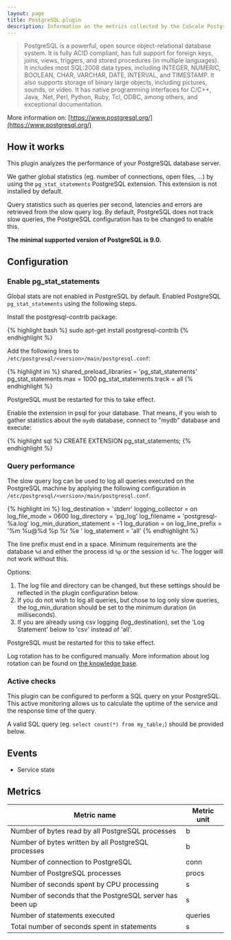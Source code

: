```yaml
---
layout: page
title: PostgreSQL plugin
description: Information on the metrics collected by the CoScale PostgreSQL plugin.
---
```


> PostgreSQL is a powerful, open source object-relational database system. It is fully ACID compliant, has full support for foreign keys, joins, views, triggers, and stored procedures (in multiple languages). It includes most SQL:2008 data types, including INTEGER, NUMERIC, BOOLEAN, CHAR, VARCHAR, DATE, INTERVAL, and TIMESTAMP. It also supports storage of binary large objects, including pictures, sounds, or video. It has native programming interfaces for C/C++, Java, .Net, Perl, Python, Ruby, Tcl, ODBC, among others, and exceptional documentation.

More information on: [https://www.postgresql.org/](https://www.postgresql.org/)

## How it works

This plugin analyzes the performance of your PostgreSQL database server.

We gather global statistics (eg. number of connections, open files, ...) by using the `pg_stat_statements` PostgreSQL extension. This extension is not installed by default.

Query statistics such as queries per second, latencies and errors are retrieved from the slow query log. By default, PostgreSQL does not track slow queries, the PostgreSQL configuration has to be changed to enable this.

**The minimal supported version of PostgreSQL is 9.0.**

## Configuration

### Enable pg_stat_statements

Global stats are not enabled in PostgreSQL by default. Enabled PostgreSQL `pg_stat_statements` using the following steps.

Install the postgresql-contrib package:

{% highlight bash %}
sudo apt-get install postgresql-contrib
{% endhighlight %}

Add the following lines to `/etc/postgresql/<version>/main/postgresql.conf`:

{% highlight ini %}
shared_preload_libraries = 'pg_stat_statements'
pg_stat_statements.max = 1000
pg_stat_statements.track = all
{% endhighlight %}

PostgreSQL must be restarted for this to take effect.

Enable the extension in psql for your database. That means, if you wish to gather statistics about the `mydb` database, connect to "mydb" database and execute:

{% highlight sql %}
CREATE EXTENSION pg_stat_statements;
{% endhighlight %}

### Query performance

The slow query log can be used to log all queries executed on the PostgreSQL machine by applying the following configuration in `/etc/postgresql/<version>/main/postgresql.conf`.

{% highlight ini %}
log_destination = 'stderr'
logging_collector = on
log_file_mode = 0600
log_directory = 'pg_log'
log_filename = 'postgresql-%a.log'
log_min_duration_statement = -1
log_duration = on
log_line_prefix = '%m %u@%d %p %r %e '
log_statement = 'all'
{% endhighlight %}

The line prefix must end in a space. Minimum requirements are the database `%d` and either the process id `%p` or the session id `%c`. The logger will not work without this.

Options:

1. The log file and directory can be changed, but these settings should be reflected in the plugin configuration below.
2. If you do not wish to log all queries, but chose to log only slow queries, the log_min_duration should be set to the minimum duration (in milliseconds).
3. If you are already using csv logging (log_destination), set the 'Log Statement' below to 'csv' instead of 'all'.

PostgreSQL must be restarted for this to take effect.

Log rotation has to be configured manually. More information about log rotation can be found on [the knowledge base](https://www.postgresql.org/docs/9.2/static/logfile-maintenance.html).

### Active checks

This plugin can be configured to perform a SQL query on your PostgreSQL. This active monitoring allows us to calculate the uptime of the service and the response time of the query.

A valid SQL query (eg. `select count(*) from my_table;`) should be provided below.

## Events

* Service state

## Metrics

| Metric name                                              | Metric unit |
|----------------------------------------------------------|-------------|
| Number of bytes read by all PostgreSQL processes         | b           |
| Number of bytes written by all PostgreSQL processes      | b           |
| Number of connection to PostgreSQL                       | conn        |
| Number of PostgreSQL processes                           | procs       |
| Number of seconds spent by CPU processing                | s           |
| Number of seconds that the PostgreSQL server has been up | s           |
| Number of statements executed                            | queries     |
| Total number of seconds spent in statements              | s           |

